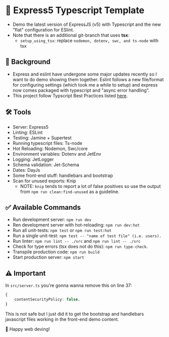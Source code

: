 # 🚀 Express5 Typescript Template
- Demo the latest version of ExpressJS (v5) with Typescript and the new "flat" configuration for ESlint.
- Note that there is an additional git-branch that uses **tsx**:
  - `setup_using_tsx`: replace `nodemon, dotenv, swc, and ts-node` with tsx


## 📁 Background
- Express and eslint have undergone some major updates recently so I want to do demo showing them together. Eslint follows a new file/format for configuring settings (which took me a while to setup) and express now comes packaged with typescript and "async error handling".
- This project follow Typscript Best Practices listed <a href="https://github.com/seanpmaxwell/Typescript-Best-Practices">here</a>.


## 🛠️ Tools
- Server: Express5
- Linting: ESLint
- Testing: Jamine + Supertest
- Running typescript files: Ts-node
- Hot Reloading: Nodemon, Swc/core
- Environment variables: Dotenv and JetEnv
- Logging: JetLogger
- Schema validation: Jet-Schema
- Dates: DayJs
- Some front-end stuff: handlebars and bootstrap
- Scan for unused exports: Knip
  - NOTE: `knip` tends to report a lot of false positives so use the output from `npm run clean:find-unused` as a guideline. 


## ✅ Available Commands
- Run development server: `npm run dev`
- Ren development server with hot-reloading: `npm run dev:hot`
- Run all unit-tests: `npm test` or `npm run test:hot`
- Run a single unit-test: `npm test -- "name of test file" (i.e. users).`
- Run linter: `npm run lint -- ./src` and `npm run lint -- ./src`
- Check for type errors (tsx does not do this): `npm run type-check`.
- Transpile production code: `npm run build`
- Start production server: `npm start`


## ⚠️ Important

In `src/server.ts` you're gonna wanna remove this on line 37:
```typescript
{
    contentSecurityPolicy: false,
}
```

This is not safe but I just did it to get the bootstrap and handlebars javascript files working in the front-end demo content.


🎉 Happy web deving!
